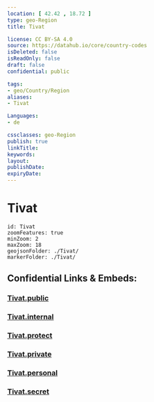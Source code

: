 ```yaml
---
location: [ 42.42 , 18.72 ] 
type: geo-Region
title: Tivat

license: CC BY-SA 4.0
source: https://datahub.io/core/country-codes
isDeleted: false
isReadOnly: false
draft: false
confidential: public

tags:
- geo/Country/Region
aliases:
- Tivat

Languages:
- de

cssclasses: geo-Region
publish: true
linkTitle: 
keywords: 
layout: 
publishDate: 
expiryDate: 
---
```


# Tivat

```leaflet
id: Tivat
zoomFeatures: true 
minZoom: 2 
maxZoom: 18
geojsonFolder: ./Tivat/
markerFolder: ./Tivat/
```


## Confidential Links & Embeds: 

### [Tivat.public](/_public/\Earth\Continent\Europe\Europe~South\Montenegro\Municipalities~MontenegroTivat.public.md) 

### [Tivat.internal](/_internal/\Earth\Continent\Europe\Europe~South\Montenegro\Municipalities~MontenegroTivat.internal.md) 

### [Tivat.protect](/_protect/\Earth\Continent\Europe\Europe~South\Montenegro\Municipalities~MontenegroTivat.protect.md) 

### [Tivat.private](/_private/\Earth\Continent\Europe\Europe~South\Montenegro\Municipalities~MontenegroTivat.private.md) 

### [Tivat.personal](/_personal/\Earth\Continent\Europe\Europe~South\Montenegro\Municipalities~MontenegroTivat.personal.md) 

### [Tivat.secret](/_secret/\Earth\Continent\Europe\Europe~South\Montenegro\Municipalities~MontenegroTivat.secret.md)

